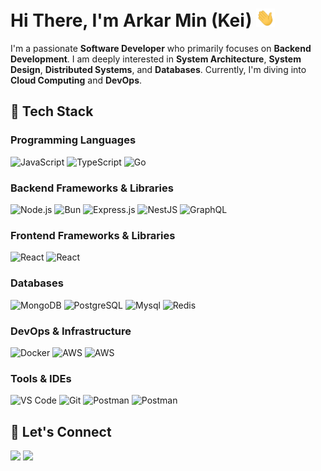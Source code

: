 # Hi There, I'm Arkar Min (Kei) <img src="https://raw.githubusercontent.com/ABSphreak/ABSphreak/master/gifs/Hi.gif" width="30px">

I'm a passionate **Software Developer** who primarily focuses on **Backend Development**. I am deeply interested in **System Architecture**, **System Design**, **Distributed Systems**, and **Databases**. Currently, I'm diving into **Cloud Computing** and **DevOps**.

## 🚀 Tech Stack

### **Programming Languages**
<p>
  <img alt="JavaScript" title="JavaScript" width="40px" src="https://skillicons.dev/icons?i=js"> 
  <img alt="TypeScript" title="TypeScript" width="40px" src="https://skillicons.dev/icons?i=ts">
  <img alt="Go" title="Go" width="40px" src="https://skillicons.dev/icons?i=go"> 
</p>

### **Backend Frameworks & Libraries**
<p>
  <img title="Node.js" alt="Node.js" width="40px" src="https://skillicons.dev/icons?i=nodejs"> 
  <img title="Bun" alt="Bun" width="40px" src="https://skillicons.dev/icons?i=bun"> 
  <img title="Express.js" alt="Express.js" width="40px" src="https://skillicons.dev/icons?i=expressjs"> 
  <img title="NestJS" alt="NestJS" width="40px" src="https://skillicons.dev/icons?i=nestjs">
  <img title="GraphQL" alt="GraphQL" width="40px" src="https://skillicons.dev/icons?i=graphql"> 
</p>

### **Frontend Frameworks & Libraries**
<p>
  <img title="React" alt="React" width="40px" src="https://skillicons.dev/icons?i=react"> 
  <img title="Next" alt="React" width="40px" src="https://skillicons.dev/icons?i=next"> 
</p>

### **Databases**
<p>
  <img title="MongoDB" alt="MongoDB" width="40px" src="https://skillicons.dev/icons?i=mongodb"> 
  <img title="PostgreSQL" alt="PostgreSQL" width="40px" src="https://skillicons.dev/icons?i=postgres"> 
  <img title="Mysql" alt="Mysql" width="40px" src="https://skillicons.dev/icons?i=mysql"> 
  <img title="Redis" alt="Redis" width="40px" src="https://skillicons.dev/icons?i=redis"> 
</p>

### **DevOps & Infrastructure**
<p>
  <img title="Docker" alt="Docker" width="40px" src="https://skillicons.dev/icons?i=docker"> 
  <img title="AWS" alt="AWS" width="40px" src="https://skillicons.dev/icons?i=aws">
  <img title="Firebase" alt="AWS" width="40px" src="https://skillicons.dev/icons?i=firebase"> 
</p>

### **Tools & IDEs**
<p>
  <img title="VS Code" alt="VS Code" width="40px" src="https://skillicons.dev/icons?i=vscode">
  <img title="Git" alt="Git" width="40px" src="https://skillicons.dev/icons?i=git"> 
  <img title="Postman" alt="Postman" width="40px" src="https://skillicons.dev/icons?i=postman"> 
  <img title="Markdown" alt="Postman" width="40px" src="https://skillicons.dev/icons?i=markdown"> 
</p>

## 🤝 Let's Connect
<p>
  <a href="https://www.linkedin.com/in/arkar-min-97410b308/"><img src="https://cdn2.iconfinder.com/data/icons/social-media-2285/512/1_Linkedin_unofficial_colored_svg-128.png" width="40"></a>
  <a href="https://x.com/amin_dev_7"><img src="https://cdn2.iconfinder.com/data/icons/social-media-2285/512/1_Twitter3_colored_svg-64.png" width="40"></a>
</p>
